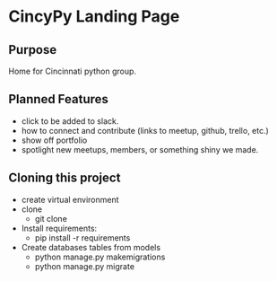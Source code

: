 # CincyPy Landing Page
## Purpose
Home for Cincinnati python group.

## Planned Features
* click to be added to slack.
* how to connect and contribute (links to meetup, github, trello, etc.)
* show off portfolio
* spotlight new meetups, members, or something shiny we made.

## Cloning this project
* create virtual environment
* clone
    * git clone <path to github project>
* Install requirements:
    * pip install -r requirements
* Create databases tables from models
    * python manage.py makemigrations
    * python manage.py migrate
